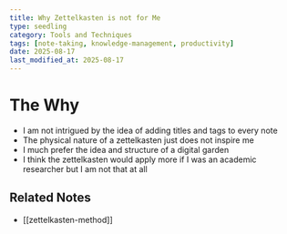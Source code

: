 ```yaml
---
title: Why Zettelkasten is not for Me
type: seedling
category: Tools and Techniques
tags: [note-taking, knowledge-management, productivity]
date: 2025-08-17
last_modified_at: 2025-08-17
---
```


# The Why

- I am not intrigued by the idea of adding titles and tags to every note
- The physical nature of a zettelkasten just does not inspire me
- I much prefer the idea and structure of a digital garden
- I think the zettelkasten would apply more if I was an academic researcher but I am not that at all

## Related Notes

- [[zettelkasten-method]]
